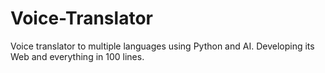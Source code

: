 # Voice-Translator
Voice translator to multiple languages using Python and AI. Developing its Web and everything in 100 lines.
